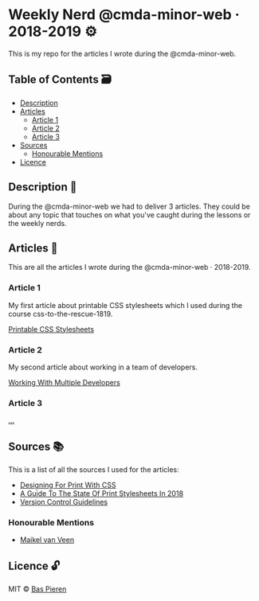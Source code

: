 # Weekly Nerd @cmda-minor-web · 2018-2019 ⚙️

This is my repo for the articles I wrote during the @cmda-minor-web.

## Table of Contents 🗃
* [Description](#description-)
* [Articles](#articles-)
  * [Article 1](#article-1)
  * [Article 2](#article-2)
  * [Article 3](#article-3)
* [Sources](#sources-)
  * [Honourable Mentions](#honourable-mentions)
* [Licence](#licence-)

## Description 📝
During the @cmda-minor-web we had to deliver 3 articles. They could be about any topic that touches on what you've caught during the lessons or the weekly nerds.

## Articles 📖
This are all the articles I wrote during the @cmda-minor-web · 2018-2019.

### Article 1
My first article about printable CSS stylesheets which I used during the course css-to-the-rescue-1819.

[Printable CSS Stylesheets](./articles/article-1.md)

### Article 2
My second article about working in a team of developers.

[Working With Multiple Developers](./articles/article-2.md)

### Article 3

[...](./articles/article-3.md)

## Sources 📚
This is a list of all the sources I used for the articles:

  * [Designing For Print With CSS](https://www.smashingmagazine.com/2015/01/designing-for-print-with-css/)
  * [A Guide To The State Of Print Stylesheets In 2018](https://www.smashingmagazine.com/2018/05/print-stylesheets-in-2018/)
  * [Version Control Guidelines](https://github.com/Maikxx/360-wallscope/blob/master/docs/guidelines/VERSION_CONTROL.md)

### Honourable Mentions

  * [Maikel van Veen](https://github.com/Maikxx)

## Licence 🔓
MIT © [Bas Pieren](https://github.com/BasPieren)
